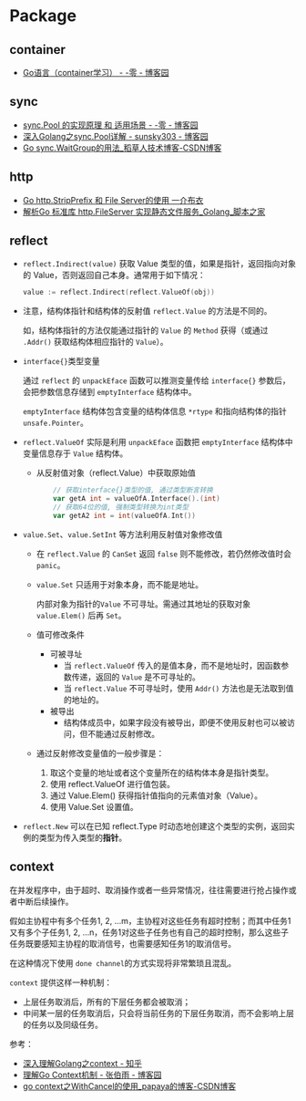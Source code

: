 # Package

## container

- [Go语言（container学习） - -零 - 博客园](https://www.cnblogs.com/-wenli/p/12500002.html)

## sync

- [sync.Pool 的实现原理 和 适用场景 - -零 - 博客园](https://www.cnblogs.com/-wenli/p/12325248.html)
- [深入Golang之sync.Pool详解 - sunsky303 - 博客园](https://www.cnblogs.com/sunsky303/p/9706210.html)
- [Go sync.WaitGroup的用法_稻草人技术博客-CSDN博客](https://blog.csdn.net/u013474436/article/details/88749749)

## http

- [Go http.StripPrefix 和 File Server的使用 一介布衣](https://yijiebuyi.com/blog/646289cc960cd926c10c877393ea6054.html)
- [解析Go 标准库 http.FileServer 实现静态文件服务_Golang_脚本之家](http://www.zzvips.com/article/67048.html)

## reflect

- `reflect.Indirect(value)`  获取 Value 类型的值，如果是指针，返回指向对象的 Value，否则返回自己本身。通常用于如下情况：

  ```go
  value := reflect.Indirect(reflect.ValueOf(obj))
  ```

- 注意，结构体指针和结构体的反射值 `reflect.Value` 的方法是不同的。

  如，结构体指针的方法仅能通过指针的 `Value` 的 `Method` 获得（或通过 `.Addr()`  获取结构体相应指针的 `Value`）。

- `interface{}`类型变量

  通过 `reflect` 的 `unpackEface` 函数可以推测变量传给 `interface{}` 参数后，会把参数信息存储到 `emptyInterface` 结构体中。

  `emptyInterface` 结构体包含变量的结构体信息 `*rtype` 和指向结构体的指针 `unsafe.Pointer`。

- `reflect.ValueOf` 实际是利用 `unpackEface` 函数把 `emptyInterface` 结构体中变量信息存于 `Value` 结构体。

  - 从反射值对象（reflect.Value）中获取原始值

    ```go
    	// 获取interface{}类型的值, 通过类型断言转换
    	var getA int = valueOfA.Interface().(int)
    	// 获取64位的值, 强制类型转换为int类型
        var getA2 int = int(valueOfA.Int())
    ```

- `value.Set`、`value.SetInt` 等方法利用反射值对象修改值

  - 在 `reflect.Value` 的 `CanSet` 返回 `false` 则不能修改，若仍然修改值时会 `panic`。

  - `value.Set` 只适用于对象本身，而不能是地址。

    内部对象为指针的`Value` 不可寻址。需通过其地址的获取对象 `value.Elem()` 后再 `Set`。

  - 值可修改条件

    - 可被寻址
      - 当 `reflect.ValueOf` 传入的是值本身，而不是地址时，因函数参数传递，返回的 `Value` 是不可寻址的。
      - 当 `reflect.Value` 不可寻址时，使用 `Addr()` 方法也是无法取到值的地址的。
    - 被导出
      - 结构体成员中，如果字段没有被导出，即便不使用反射也可以被访问，但不能通过反射修改。

  - 通过反射修改变量值的一般步骤是：

    1. 取这个变量的地址或者这个变量所在的结构体本身是指针类型。
    2. 使用 reflect.ValueOf 进行值包装。
    3. 通过 Value.Elem() 获得指针值指向的元素值对象（Value）。
    4. 使用 Value.Set 设置值。

- `reflect.New` 可以在已知 reflect.Type 时动态地创建这个类型的实例，返回实例的类型为传入类型的**指针**。

## context

在并发程序中，由于超时、取消操作或者一些异常情况，往往需要进行抢占操作或者中断后续操作。

假如主协程中有多个任务1, 2, …m，主协程对这些任务有超时控制；而其中任务1又有多个子任务1, 2, …n，任务1对这些子任务也有自己的超时控制，那么这些子任务既要感知主协程的取消信号，也需要感知任务1的取消信号。

在这种情况下使用 `done channel`的方式实现将非常繁琐且混乱。

`context` 提供这样一种机制：

- 上层任务取消后，所有的下层任务都会被取消；
- 中间某一层的任务取消后，只会将当前任务的下层任务取消，而不会影响上层的任务以及同级任务。

参考：

- [深入理解Golang之context - 知乎](https://zhuanlan.zhihu.com/p/110085652)
- [理解Go Context机制 - 张伯雨 - 博客园](https://www.cnblogs.com/zhangboyu/p/7456606.html)
- [go context之WithCancel的使用_papaya的博客-CSDN博客](https://blog.csdn.net/yzf279533105/article/details/107290645)

